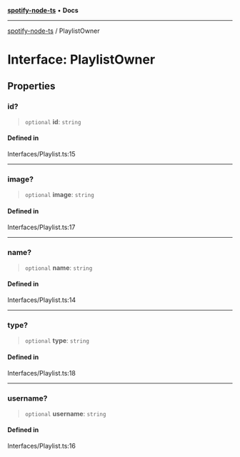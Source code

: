 [**spotify-node-ts**](../README.md) • **Docs**

***

[spotify-node-ts](../README.md) / PlaylistOwner

# Interface: PlaylistOwner

## Properties

### id?

> `optional` **id**: `string`

#### Defined in

Interfaces/Playlist.ts:15

***

### image?

> `optional` **image**: `string`

#### Defined in

Interfaces/Playlist.ts:17

***

### name?

> `optional` **name**: `string`

#### Defined in

Interfaces/Playlist.ts:14

***

### type?

> `optional` **type**: `string`

#### Defined in

Interfaces/Playlist.ts:18

***

### username?

> `optional` **username**: `string`

#### Defined in

Interfaces/Playlist.ts:16
